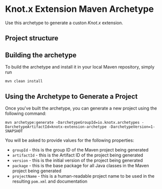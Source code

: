 # Knot.x Extension Maven Archetype

Use this archetype to generate a custon _Knot.x_ extension.

## Project structure

## Building the archetype

To build the archetype and install it in your local Maven repository, simply run

    mvn clean install
    
## Using the Archetype to Generate a Project

Once you've built the archetype, you can generate a new project using the following command:

    mvn archetype:generate -DarchetypeGroupId=io.knotx.archetypes -DarchetypeArtifactId=knotx-extension-archetype -DarchetypeVersion=1-SNAPSHOT
    
You will be asked to provide values for the following properties:

- `groupId` - this is the group ID of the Maven project being generated
- `artifactId` - this is the Artifact ID of the project being generated
- `version` - this is the initial version of the project being generated
- `package` - this is the base package for all Java classes in the Maven project being generated
- `projectName` - this is a human-readable project name to be used in the resulting `pom.xml` and documentation